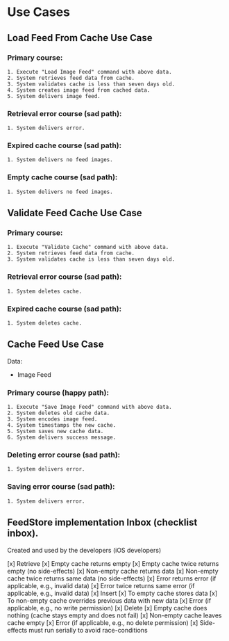 #  Use Cases

## Load Feed From Cache Use Case

### Primary course:
    1. Execute "Load Image Feed" command with above data.
    2. System retrieves feed data from cache.
    3. System validates cache is less than seven days old.
    4. System creates image feed from cached data.
    5. System delivers image feed.
    
### Retrieval error course (sad path):
    1. System delivers error.
    
### Expired cache course (sad path):
    1. System delivers no feed images.
    
### Empty cache course (sad path):
    1. System delivers no feed images.
    
## Validate Feed Cache Use Case

### Primary course:
    1. Execute "Validate Cache" command with above data.
    2. System retrieves feed data from cache.
    3. System validates cache is less than seven days old.
    
### Retrieval error course (sad path):
    1. System deletes cache.
    
### Expired cache course (sad path):
    1. System deletes cache.
    
## Cache Feed Use Case

Data:
- Image Feed

### Primary course (happy path):
    1. Execute "Save Image Feed" command with above data.
    2. System deletes old cache data.
    3. System encodes image feed.
    4. System timestamps the new cache.
    5. System saves new cache data.
    6. System delivers success message.

### Deleting error course (sad path):
    1. System delivers error.
    
### Saving error course (sad path):
    1. System delivers error.
  
## FeedStore implementation Inbox (checklist inbox). 
Created and used by the developers (iOS developers)

[x] Retrieve
    [x] Empty cache returns empty
    [x] Empty cache twice returns empty (no side-effects)
    [x] Non-empty cache returns data
    [x] Non-empty cache twice returns same data (no side-effects)
    [x] Error returns error (if applicable, e.g., invalid data)
    [x] Error twice returns same error (if applicable, e.g., invalid data)
[x] Insert
    [x] To empty cache stores data
    [x] To non-empty cache overrides previous data with new data
    [x] Error (if applicable, e.g., no write permission)
[x] Delete
    [x] Empty cache does nothing (cache stays empty and does not fail)
    [x] Non-empty cache leaves cache empty
    [x] Error (if applicable, e.g., no delete permission)
[x] Side-effects must run serially to avoid race-conditions
    
